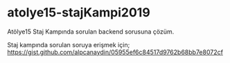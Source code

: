 # atolye15-stajKampi2019
Atölye15 Staj Kampında sorulan backend sorusuna çözüm.

Staj kampında sorulan soruya erişmek için;
https://gist.github.com/alpcanaydin/05955ef6c84517d9762b68bb7e8072cf
